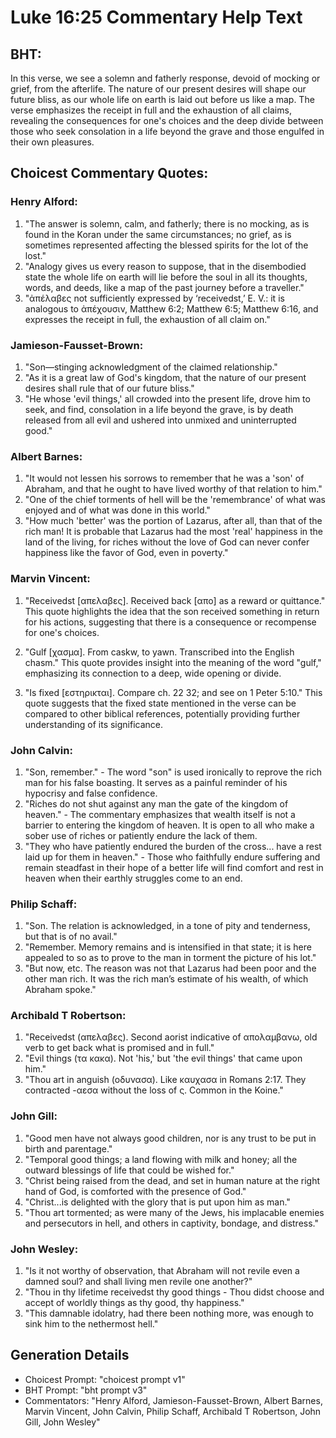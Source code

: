 # Luke 16:25 Commentary Help Text

## BHT:
In this verse, we see a solemn and fatherly response, devoid of mocking or grief, from the afterlife. The nature of our present desires will shape our future bliss, as our whole life on earth is laid out before us like a map. The verse emphasizes the receipt in full and the exhaustion of all claims, revealing the consequences for one's choices and the deep divide between those who seek consolation in a life beyond the grave and those engulfed in their own pleasures.

## Choicest Commentary Quotes:
### Henry Alford:
1. "The answer is solemn, calm, and fatherly; there is no mocking, as is found in the Koran under the same circumstances; no grief, as is sometimes represented affecting the blessed spirits for the lot of the lost."
2. "Analogy gives us every reason to suppose, that in the disembodied state the whole life on earth will lie before the soul in all its thoughts, words, and deeds, like a map of the past journey before a traveller."
3. "ἀπέλαβες not sufficiently expressed by ‘receivedst,’ E. V.: it is analogous to ἀπέχουσιν, Matthew 6:2; Matthew 6:5; Matthew 6:16, and expresses the receipt in full, the exhaustion of all claim on."

### Jamieson-Fausset-Brown:
1. "Son—stinging acknowledgment of the claimed relationship."
2. "As it is a great law of God's kingdom, that the nature of our present desires shall rule that of our future bliss."
3. "He whose 'evil things,' all crowded into the present life, drove him to seek, and find, consolation in a life beyond the grave, is by death released from all evil and ushered into unmixed and uninterrupted good."

### Albert Barnes:
1. "It would not lessen his sorrows to remember that he was a 'son' of Abraham, and that he ought to have lived worthy of that relation to him."
2. "One of the chief torments of hell will be the 'remembrance' of what was enjoyed and of what was done in this world."
3. "How much 'better' was the portion of Lazarus, after all, than that of the rich man! It is probable that Lazarus had the most 'real' happiness in the land of the living, for riches without the love of God can never confer happiness like the favor of God, even in poverty."

### Marvin Vincent:
1. "Receivedst [απελαβες]. Received back [απο] as a reward or quittance." This quote highlights the idea that the son received something in return for his actions, suggesting that there is a consequence or recompense for one's choices.

2. "Gulf [χασμα]. From caskw, to yawn. Transcribed into the English chasm." This quote provides insight into the meaning of the word "gulf," emphasizing its connection to a deep, wide opening or divide.

3. "Is fixed [εστηρικται]. Compare ch. 22 32; and see on 1 Peter 5:10." This quote suggests that the fixed state mentioned in the verse can be compared to other biblical references, potentially providing further understanding of its significance.

### John Calvin:
1. "Son, remember." - The word "son" is used ironically to reprove the rich man for his false boasting. It serves as a painful reminder of his hypocrisy and false confidence.
2. "Riches do not shut against any man the gate of the kingdom of heaven." - The commentary emphasizes that wealth itself is not a barrier to entering the kingdom of heaven. It is open to all who make a sober use of riches or patiently endure the lack of them.
3. "They who have patiently endured the burden of the cross... have a rest laid up for them in heaven." - Those who faithfully endure suffering and remain steadfast in their hope of a better life will find comfort and rest in heaven when their earthly struggles come to an end.

### Philip Schaff:
1. "Son. The relation is acknowledged, in a tone of pity and tenderness, but that is of no avail."
2. "Remember. Memory remains and is intensified in that state; it is here appealed to so as to prove to the man in torment the picture of his lot."
3. "But now, etc. The reason was not that Lazarus had been poor and the other man rich. It was the rich man’s estimate of his wealth, of which Abraham spoke."

### Archibald T Robertson:
1. "Receivedst (απελαβες). Second aorist indicative of απολαμβανω, old verb to get back what is promised and in full." 
2. "Evil things (τα κακα). Not 'his,' but 'the evil things' that came upon him." 
3. "Thou art in anguish (οδυνασα). Like καυχασα in Romans 2:17. They contracted -αεσα without the loss of ς. Common in the Koine."

### John Gill:
1. "Good men have not always good children, nor is any trust to be put in birth and parentage."
2. "Temporal good things; a land flowing with milk and honey; all the outward blessings of life that could be wished for."
3. "Christ being raised from the dead, and set in human nature at the right hand of God, is comforted with the presence of God."
4. "Christ...is delighted with the glory that is put upon him as man."
5. "Thou art tormented; as were many of the Jews, his implacable enemies and persecutors in hell, and others in captivity, bondage, and distress."

### John Wesley:
1. "Is it not worthy of observation, that Abraham will not revile even a damned soul? and shall living men revile one another?"
2. "Thou in thy lifetime receivedst thy good things - Thou didst choose and accept of worldly things as thy good, thy happiness."
3. "This damnable idolatry, had there been nothing more, was enough to sink him to the nethermost hell."


## Generation Details
- Choicest Prompt: "choicest prompt v1"
- BHT Prompt: "bht prompt v3"
- Commentators: "Henry Alford, Jamieson-Fausset-Brown, Albert Barnes, Marvin Vincent, John Calvin, Philip Schaff, Archibald T Robertson, John Gill, John Wesley"
